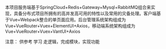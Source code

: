 本项⽬服务端基于SpringCloud+Redis+Gateway+Mysql+RabbitMQ组合来实现，具备分布式项⽬所拥有的⾼并发⾼可⽤的特性以及常⽤的灾备处理。客户端基于Vue+Webpack整合的单⻚⾯应⽤。后台管理系统架构组成为
Vue+VueRouter+Vuex+ElementUI+Axios，移动端系统架构组成为Vue+VueRouter+Vuex+VantUI+Axios

注意： 供参考 学习 走逻辑，完成模块，实现功能

